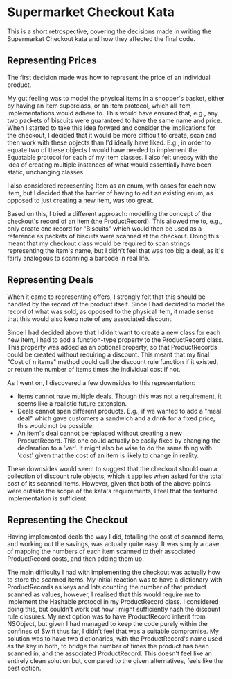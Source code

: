 Supermarket Checkout Kata
=========================

This is a short retrospective, covering the decisions made in writing the Supermarket Checkout kata and how they affected the final code.

Representing Prices
-------------------

The first decision made was how to represent the price of an individual product. 

My gut feeling was to model the physical items in a shopper's basket, either by having an Item superclass, or an Item protocol, which all item implementations would adhere to. This would have ensured that, e.g., any two packets of biscuits were guaranteed to have the same name and price. When I started to take this idea forward and consider the implications for the checkout, I decided that it would be more difficult to create, scan and then work with these objects than I'd ideally have liked. E.g., in order to equate two of these objects I would have needed to implement the Equatable protocol for each of my Item classes. I also felt uneasy with the idea of creating multiple instances of what would essentially have been static, unchanging classes.

I also considered representing Item as an enum, with cases for each new item, but I decided that the barrier of having to edit an existing enum, as opposed to just creating a new item, was too great.

Based on this, I tried a different approach: modelling the concept of the checkout's record of an item (the ProductRecord). This allowed me to, e.g., only create one record for "Biscuits" which would then be used as a reference as packets of biscuits were scanned at the checkout. Doing this meant that my checkout class would be required to scan strings representing the item's name, but I didn't feel that was too big a deal, as it's fairly analogous to scanning a barcode in real life.

Representing Deals
------------------

When it came to representing offers, I strongly felt that this should be handled by the record of the product itself. Since I had decided to model the record of what was sold, as opposed to the physical item, it made sense that this would also keep note of any associated discount. 

Since I had decided above that I didn't want to create a new class for each new item, I had to add a function-type property to the ProductRecord class. This property was added as an optional property, so that ProductRecords could be created without requiring a discount. This meant that my final "Cost of n items" method could call the discount rule function if it existed, or return the number of items times the individual cost if not.

As I went on, I discovered a few downsides to this representation:

* Items cannot have multiple deals. Though this was not a requirement, it seems like a realistic future extension.
* Deals cannot span different products. E.g., if we wanted to add a "meal deal" which gave customers a sandwich and a drink for a fixed price, this would not be possible.
* An item's deal cannot be replaced without creating a new ProductRecord. This one could actually be easily fixed by changing the declaration to a 'var'. It might also be wise to do the same thing with 'cost' given that the cost of an item is likely to change in reality.

These downsides would seem to suggest that the checkout should own a collection of discount rule objects, which it applies when asked for the total cost of its scanned items. However, given that both of the above points were outside the scope of the kata's requirements, I feel that the featured implementation is sufficient.


Representing the Checkout
-------------------------

Having implemented deals the way I did, totalling the cost of scanned items, and working out the savings, was actually quite easy. It was simply a case of mapping the numbers of each item scanned to their associated ProductRecord costs, and then adding them up.

The main difficulty I had with implementing the checkout was actually how to store the scanned items. My initial reaction was to have a dictionary with ProductRecords as keys and Ints counting the number of that product scanned as values, however, I realised that this would require me to implement the Hashable protocol in my ProductRecord class. I considered doing this, but couldn't work out how I might sufficiently hash the discount rule closures. My next option was to have ProductRecord inherit from NSObject, but given I had managed to keep the code purely within the confines of Swift thus far, I didn't feel that was a suitable compromise. My solution was to have two dictionaries, with the ProductRecord's name used as the key in both, to bridge the number of times the product has been scanned in, and the associated ProductRecord. This doesn't feel like an entirely clean solution but, compared to the given alternatives, feels like the best option.